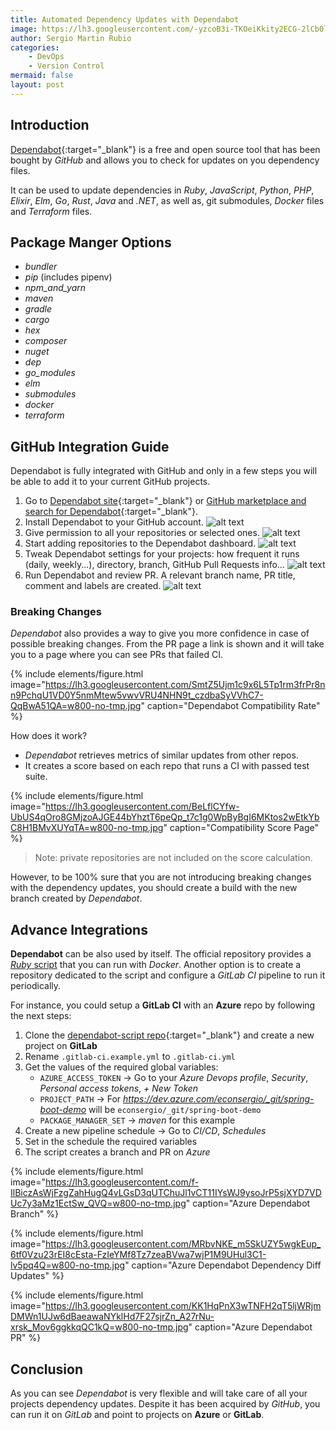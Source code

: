 ```yaml
---
title: Automated Dependency Updates with Dependabot
image: https://lh3.googleusercontent.com/-yzcoB3i-TKOeiKkity2ECG-2lCb0ltTC4u57egckupmxjU5Yi_bGltbj68goA6V856430GWcABwFl8X1gkDoKaaR85ShfFD9XKi1fOGBuRGqD9Br-XGYitQkrBG7J60NuKM6SAV_PcPRPzta_zmAEm7U8rl4pHQe9Nlgkh33Pug5pZZ2jCyDwfX_8lRiBiaoSO3bo1dYW-3IKXv_zxNnD03K8ppGFM2oWGmKF7tCzhz0VV7GyJaazHPY2lODcaoOna1tKm6HuQHcoQF53DFDy5x22KuRSrgDIvJIfRckhtn33vdgsGvBWS6vgPAWYDCs4rGC6vcS2s7AxFxR035JC2GCiMSbqs7WWCqkQ3mJIhwq5aj1VXvk51rx6-JbbseHOOxB0_M3AYXUhq3FQE82sn4YBWbZAUsktb5jxt8wa9Mz7kLrvHy8sclsAs7IwEjkds5Ye9A5szhGX1j_JF5_J_CmYIMy7NmryHyQV4thOI_6dv4BheViqOZd5wDfZBR0qjo95it5BMNh91lDMjukiVxyvSqJRn-Jf2FyYskIUjTziAWg2_wwapEAmv9zvfZO7j9U4jDKe4UvZrytBzw4VfXN8H-QgApeJQRYqc6X7AUQhXcQOEhfZQY2DwErI0YXLW-DjvHk3ABLXWNghKwLO6vheP7v3c9ENa-MHrsWf5xQpgLlZCP3W-BER_0=w640-h425-no?authuser=0
author: Sergio Martin Rubio
categories:
    - DevOps
    - Version Control
mermaid: false
layout: post
---
```


## Introduction

[Dependabot](https://dependabot.com){:target="_blank"} is a free and open source tool that has been bought by _GitHub_ and allows you to check for updates on you dependency files.

It can be used to update dependencies in _Ruby_, _JavaScript_, _Python_, _PHP_, _Elixir_, _Elm_, _Go_, _Rust_, _Java_ and _.NET_, as well as, git submodules, _Docker_ files and _Terraform_ files.

## Package Manger Options

- _bundler_
- _pip_ (includes pipenv)
- _npm_and_yarn_
- _maven_
- _gradle_
- _cargo_
- _hex_
- _composer_
- _nuget_
- _dep_
- _go_modules_
- _elm_
- _submodules_
- _docker_
- _terraform_

## GitHub Integration Guide

Dependabot is fully integrated with GitHub and only in a few steps you will be able to add it to your current GitHub projects.

1. Go to [Dependabot site](https://dependabot.com){:target="_blank"} or [GitHub marketplace and search for Dependabot](https://github.com/marketplace?utf8=%E2%9C%93&query=dependabot){:target="_blank"}.
2. Install Dependabot to your GitHub account.
    ![alt text](https://lh3.googleusercontent.com/2LF49w-QRKtX7eEMkjZM83Dn6eJVvdKblx7dRomTj9QKBZ7zZHIf2BKDohN-1eXZmUU4DJUeibuE2FhSeg=w600-no-tmp.jpg "Install Dependabot GitHub")
3. Give permission to all your repositories or selected ones.
    ![alt text](https://lh3.googleusercontent.com/w-nGjPm9AMsVfvkcbSYhu9j482Z55OUdrhOSA6tFupSXRFv9tTD2f2ZAFn6AHRGzLC_MMDGHGK4t-aj8Fg=w600-no-tmp.jpg "Install Dependabot Preview")
4. Start adding repositories to the Dependabot dashboard.
    ![alt text](https://lh3.googleusercontent.com/j4edb8TzKBqykrV_j62qvPQ0ME5NCH3YCD--UynTcIwPdHzUZdxJEshexS-4IdIkX5Evil88lN_tGXNP-Q=w600-no-tmp.jpg "Add Repos Dependabot")
5. Tweak Dependabot settings for your projects: how frequent it runs (daily, weekly...), directory, branch, GitHub Pull Requests info...
    ![alt text](https://lh3.googleusercontent.com/WTi5NcbLw96prl8jRf9HXQ9FJJRmWQVJsddeGyLXG_5Asqcdw9Vqdv5-esoIN_L1tb7Ps92MLW27zOUkyw=w800-no-tmp.jpg "Depedabot Project Settings")
6. Run Dependabot and review PR. A relevant branch name, PR title, comment and labels are created.
    ![alt text](https://lh3.googleusercontent.com/cnB2V_3V22hqUt4vH57167KfX-bKA7Z75523xiZfIdwbvGnx5ykJNBaHiqGLDHRujoVP_nUSZ7-9s5C6kw=w800-no-tmp.jpg "Depedabot Pull Request")

### Breaking Changes

_Dependabot_ also provides a way to give you more confidence in case of possible breaking changes. From the PR page a link is shown and it will take you to a page where you can see PRs that failed CI.

{% include elements/figure.html image="https://lh3.googleusercontent.com/SmtZ5Ujm1c9x6L5Tp1rm3frPr8nn9PchqU1VD0Y5nmMtew5vwvVRU4NHN9t_czdbaSyVVhC7-QqBwA51QA=w800-no-tmp.jpg" caption="Dependabot Compatibility Rate" %}

How does it work?

- _Dependabot_ retrieves metrics of similar updates from other repos.
- It creates a score based on each repo that runs a CI with passed test suite.

{% include elements/figure.html image="https://lh3.googleusercontent.com/BeLflCYfw-UbUS4qOro8GMjzoAJGE44bYhztT6peQp_t7c1g0WpByBgI6MKtos2wEtkYbC8H1BMvXUYqTA=w800-no-tmp.jpg" caption="Compatibility Score Page" %}

>Note: private repositories are not included on the score calculation.

However, to be 100% sure that you are not introducing breaking changes with the dependency updates, you should create a build with the new branch created by _Dependabot_.

## Advance Integrations

**Dependabot** can be also used by itself. The official repository provides a [_Ruby_ script](https://github.com/dependabot/dependabot-script) that you can run with _Docker_. Another option is to create a repository dedicated to the script and configure a _GitLab CI_ pipeline to run it periodically.

For instance, you could setup a **GitLab CI** with an **Azure** repo by following the next steps:

1. Clone the [dependabot-script repo](https://github.com/dependabot/dependabot-script.git){:target="_blank"} and create a new project on **GitLab**
2. Rename `.gitlab-ci.example.yml` to `.gitlab-ci.yml`
3. Get the values of the required global variables: 
    - `AZURE_ACCESS_TOKEN` -> Go to your _Azure Devops profile_, _Security_, _Personal access tokens_, _+ New Token_
    - `PROJECT_PATH` -> For _https://dev.azure.com/econsergio/_git/spring-boot-demo_ will be `econsergio/_git/spring-boot-demo`
    - `PACKAGE_MANAGER_SET` -> _maven_ for this example
4. Create a new pipeline schedule -> Go to _CI/CD_, _Schedules_
5. Set in the schedule the required variables
6. The script creates a branch and PR on _Azure_

{% include elements/figure.html image="https://lh3.googleusercontent.com/f-IlBiczAsWjFzgZahHugQ4vLGsD3qUTChuJl1vCT11IYsWJ9ysoJrP5sjXYD7VDUc7y3aMz1EctSw_QVQ=w800-no-tmp.jpg" caption="Azure Dependabot Branch" %}

{% include elements/figure.html image="https://lh3.googleusercontent.com/MRbvNKE_m5SkUZY5wgkEup_6tf0Vzu23rEI8cEsta-FzIeYMf8Tz7zeaBVwa7wjP1M9UHul3C1-lv5pq4Q=w800-no-tmp.jpg" caption="Azure Dependabot Dependency Diff Updates" %}

{% include elements/figure.html image="https://lh3.googleusercontent.com/KK1HqPnX3wTNFH2qT5ljWRjmDMWn1UJw6dBaeawaNYklHd7F27sjrZn_A27rNu-xrsk_Mov6ggkkqQC1kQ=w800-no-tmp.jpg" caption="Azure Dependabot PR" %}

## Conclusion

As you can see _Dependabot_ is very flexible and will take care of all your projects dependency updates. Despite it has been acquired by _GitHub_, you can run it on _GitLab_ and point to projects on **Azure** or **GitLab**.
